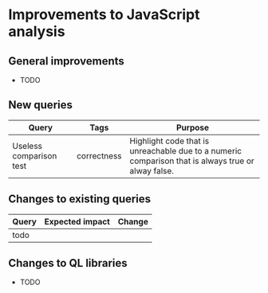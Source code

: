 # Improvements to JavaScript analysis

## General improvements

* TODO

## New queries

| **Query**                                     | **Tags**                                             | **Purpose**                                                                                                                                                                 |
|-----------------------------------------------|------------------------------------------------------|-----------------------------------------------------------------------------------------------------------------------------------------------------------------------------|
| Useless comparison test | correctness | Highlight code that is unreachable due to a numeric comparison that is always true or alway false. |


## Changes to existing queries

| **Query**                      | **Expected impact**        | **Change**                                   |
|--------------------------------|----------------------------|----------------------------------------------|
| todo | | |


## Changes to QL libraries

* TODO

